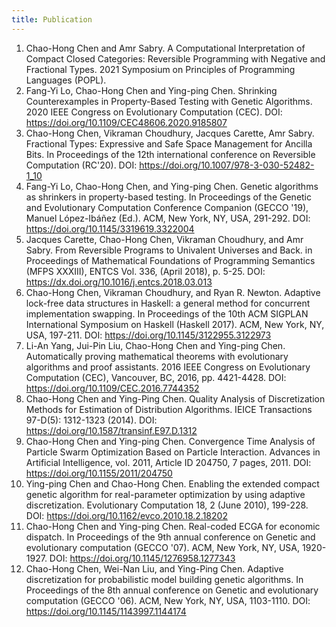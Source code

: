 ```yaml
---
title: Publication
---
```

1. Chao-Hong Chen and Amr Sabry. A Computational Interpretation of Compact Closed Categories: Reversible Programming with Negative and Fractional Types. 2021 Symposium on Principles of Programming Languages (POPL).
1. Fang-Yi Lo, Chao-Hong Chen and Ying-ping Chen. Shrinking Counterexamples in Property-Based Testing with Genetic Algorithms. 2020 IEEE Congress on Evolutionary Computation (CEC). DOI: <https://doi.org/10.1109/CEC48606.2020.9185807>
1. Chao-Hong Chen, Vikraman Choudhury, Jacques Carette, Amr Sabry. Fractional Types: Expressive and Safe Space Management for Ancilla Bits. In Proceedings of the 12th international conference on Reversible Computation (RC'20). DOI: <https://doi.org/10.1007/978-3-030-52482-1_10>
1. Fang-Yi Lo, Chao-Hong Chen, and Ying-ping Chen. Genetic algorithms as shrinkers in property-based testing. In Proceedings of the Genetic and Evolutionary Computation Conference Companion (GECCO '19), Manuel López-Ibáñez (Ed.). ACM, New York, NY, USA, 291-292. DOI: <https://doi.org/10.1145/3319619.3322004>
1. Jacques Carette, Chao-Hong Chen, Vikraman Choudhury, and Amr Sabry. From Reversible Programs to Univalent Universes and Back. in Proceedings of Mathematical Foundations of Programming Semantics (MFPS XXXIII), ENTCS Vol. 336, (April 2018), p. 5-25. DOI: <https://dx.doi.org/10.1016/j.entcs.2018.03.013>
1. Chao-Hong Chen, Vikraman Choudhury, and Ryan R. Newton. Adaptive lock-free data structures in Haskell: a general method for concurrent implementation swapping. In Proceedings of the 10th ACM SIGPLAN International Symposium on Haskell (Haskell 2017). ACM, New York, NY, USA, 197-211. DOI: <https://doi.org/10.1145/3122955.3122973>
1. Li-An Yang, Jui-Pin Liu, Chao-Hong Chen and Ying-ping Chen. Automatically proving mathematical theorems with evolutionary algorithms and proof assistants. 2016 IEEE Congress on Evolutionary Computation (CEC), Vancouver, BC, 2016, pp. 4421-4428. DOI: <https://doi.org/10.1109/CEC.2016.7744352>
1. Chao-Hong Chen and Ying-Ping Chen. Quality Analysis of Discretization Methods for Estimation of Distribution Algorithms. IEICE Transactions 97-D(5): 1312-1323 (2014). DOI: <https://doi.org/10.1587/transinf.E97.D.1312>
1. Chao-Hong Chen and Ying-ping Chen. Convergence Time Analysis of Particle Swarm Optimization Based on Particle Interaction. Advances in Artificial Intelligence, vol. 2011, Article ID 204750, 7 pages, 2011. DOI: <https://doi.org/10.1155/2011/204750>
1. Ying-ping Chen and Chao-Hong Chen. Enabling the extended compact genetic algorithm for real-parameter optimization by using adaptive discretization. Evolutionary Computation 18, 2 (June 2010), 199-228. DOI: <https://doi.org/10.1162/evco.2010.18.2.18202>
1. Chao-Hong Chen and Ying-ping Chen. Real-coded ECGA for economic dispatch. In Proceedings of the 9th annual conference on Genetic and evolutionary computation (GECCO '07). ACM, New York, NY, USA, 1920-1927. DOI: <https://doi.org/10.1145/1276958.1277343>
1. Chao-Hong Chen, Wei-Nan Liu, and Ying-Ping Chen. Adaptive discretization for probabilistic model building genetic algorithms. In Proceedings of the 8th annual conference on Genetic and evolutionary computation (GECCO '06). ACM, New York, NY, USA, 1103-1110. DOI: <https://doi.org/10.1145/1143997.1144174>
